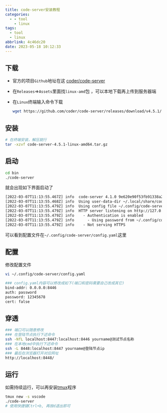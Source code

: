 ```yaml
---
title: code-server安装教程
categories:
  - - tool
    - linux
tags:
  - tool
  - linux
abbrlink: 4c46dc20
date: 2023-05-18 10:12:33
---
```


## 下载


* 官方的项目`Github`地址在这 [coder/code-server](https://github.com/coder/code-server)

* 在`Releases`=>`Assets`里面找`linux-amd`包 ，可以本地下载再上传到服务器端

* 在`Linux`终端输入命令下载

    ```bash
    wget https://github.com/coder/code-server/releases/download/v4.5.1/code-server-4.5.1-linux-amd64.tar.gz
    ```

## 安装

```bash
# 在终端安装，解压就行
tar -xzvf code-server-4.5.1-linux-amd64.tar.gz
```

## 启动

```bash
cd bin
./code-server
```

就会出现如下界面启动了

```txt
[2022-03-07T11:13:55.467Z] info  code-server 4.1.0 9e620e90f53fb91338a2ba1aaa2e556d42ae52d5
[2022-03-07T11:13:55.468Z] info  Using user-data-dir ~/.local/share/code-server
[2022-03-07T11:13:55.479Z] info  Using config file ~/.config/code-server/config.yaml
[2022-03-07T11:13:55.479Z] info  HTTP server listening on http://127.0.0.1:888/ 
[2022-03-07T11:13:55.479Z] info    - Authentication is enabled
[2022-03-07T11:13:55.479Z] info      - Using password from ~/.config/code-server/config.yaml
[2022-03-07T11:13:55.479Z] info    - Not serving HTTPS
```

可以看到配置文件在`~/.config/code-server/config.yaml`这里  

## 配置

修改配置文件

```bash
vi ~/.config/code-server/config.yaml

### config.yaml内容可以修改成如下(端口和密码需要自己改成其它)
bind-addr: 0.0.0.0:8446
auth: password
password: 12345678
cert: false
```

## 穿透

```bash
### 端口可以随意修改
### 在登陆节点执行下述命令
ssh -NfL localhost:8447:localhost:8446 yourname@测试节点名称
### 在本地cmd中执行下述命令
ssh -L 8448:localhost:8447 yourname@登陆节点ip
### 最后在浏览器打开对应网址
http://localhost:8448/
```

## 运行

如需持续运行，可以再安装[tmux](tmux.md)程序

```bash
tmux new -s vscode
./code-server
# 使用快捷键Ctrl+b, 再按d退出即可
```
